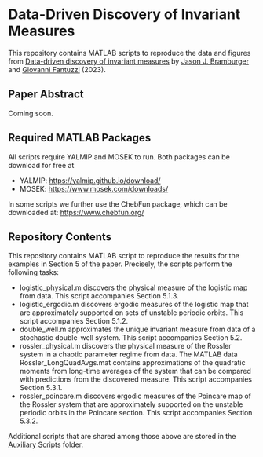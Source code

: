 # **Data-Driven Discovery of Invariant Measures**

This repository contains MATLAB scripts to reproduce the data and figures from [Data-driven discovery of invariant measures](TBD) by [Jason J. Bramburger](https://hybrid.concordia.ca/jbrambur/) and [Giovanni Fantuzzi](https://dcn.nat.fau.eu/giovanni-fantuzzi/) (2023).

## **Paper Abstract**
Coming soon.

## **Required MATLAB Packages**
All scripts require YALMIP and MOSEK to run. Both packages can be download for free at 
- YALMIP: https://yalmip.github.io/download/
- MOSEK: https://www.mosek.com/downloads/

In some scripts we further use the ChebFun package, which can be downloaded at: https://www.chebfun.org/

## **Repository Contents**
This repository contains MATLAB script to reproduce the results for the examples in Section 5 of the paper. Precisely, the scripts perform the following tasks:
- logistic_physical.m discovers the physical measure of the logistic map from data. This script accompanies Section 5.1.3.
- logistic_ergodic.m discovers ergodic measures of the logistic map that are approximately supported on sets of unstable periodic orbits. This script accompanies Section 5.1.2.
- double_well.m approximates the unique invariant measure from data of a stochastic double-well system. This script accompanies Section 5.2.
- rossler_physical.m discovers the physical measure of the Rossler system in a chaotic parameter regime from data. The MATLAB data Rossler_LongQuadAvgs.mat contains approximations of the quadratic moments from long-time averages of the system that can be compared with predictions from the discovered measure. This script accompanies Section 5.3.1.
- rossler_poincare.m discovers ergodic measures of the Poincare map of the Rossler system that are approximately supported on the unstable periodic orbits in the Poincare section. This script accompanies Section 5.3.2.

Additional scripts that are shared among those above are stored in the [Auxiliary Scripts](https://github.com/jbramburger/data-measures/tree/main/Auxiliary%20Scripts) folder.
